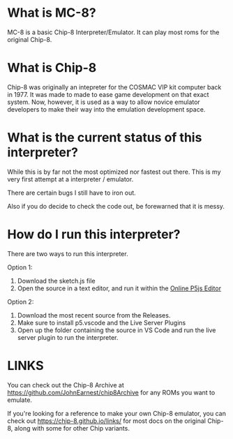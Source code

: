 # What is MC-8?
MC-8 is a basic Chip-8 Interpreter/Emulator. It can play most roms for the original Chip-8.

# What is Chip-8
Chip-8 was originally an intepreter for the COSMAC VIP kit computer back in 1977. It was made to made to ease game development on that exact system. Now, however, it is used as a way to allow novice emulator developers to make their way into the emulation development space.

# What is the current status of this interpreter?
While this is by far not the most optimized nor fastest out there. This is my very first attempt at a interpreter / emulator.

There are certain bugs I still have to iron out.

Also if you do decide to check the code out, be forewarned that it is messy.

# How do I run this interpreter?

There are two ways to run this interpreter.

Option 1:

1. Download the sketch.js file
2. Open the source in a text editor, and run it within the [Online P5js Editor](https://editor.p5js.org/)

Option 2:

1. Download the most recent source from the Releases.
2. Make sure to install p5.vscode and the Live Server Plugins
3. Open up the folder containing the source in VS Code and run the live server plugin to run the interpreter.

# LINKS
You can check out the Chip-8 Archive at https://github.com/JohnEarnest/chip8Archive for any ROMs you want to emulate.

If you're looking for a reference to make your own Chip-8 emulator, you can check out https://chip-8.github.io/links/ for most docs on the original Chip-8, along with some for other Chip variants.
